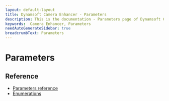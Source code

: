 ```yaml
---
layout: default-layout
title: Dynamsoft Camera Enhancer - Parameters
description: This is the documentation - Parameters page of Dynamsoft Camera Enhancer.
keywords:  Camera Enhancer, Parameters
needAutoGenerateSidebar: true
breadcrumbText: Parameters
---
```

# Parameters

## Reference
- [Parameters reference]({{site.reference}})
- [Enumerations]({{site.enumerations}})